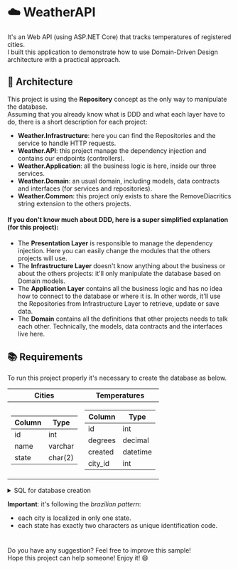 # :cloud: WeatherAPI
It's an Web API (using ASP.NET Core) that tracks temperatures of registered cities. <br>
I built this application to demonstrate how to use Domain-Driven Design architecture with a practical approach.

## :office: Architecture
This project is using the __Repository__ concept as the only way to manipulate the database.<br>
Assuming that you already know what is DDD and what each layer have to do, there is a short description for each project:

- __Weather.Infrastructure__: here you can find the Repositories and the service to handle HTTP requests.<br>
- __Weather.API__: this project manage the dependency injection and contains our endpoints (controllers).<br>
- __Weather.Application__: all the business logic is here, inside our three services.<br>
- __Weather.Domain__: an usual domain, including models, data contracts and interfaces (for services and repositories).<br>
- __Weather.Common__: this project only exists to share the RemoveDiacritics string extension to the others projects.

#### If you don't know much about DDD, here is a super simplified explanation (for this project):

- The __Presentation Layer__ is responsible to manage the dependency injection. Here you can easily change the modules that the others projects will use.
- The __Infrastructure Layer__ doesn't know anything about the business or about the others projects: it'll only manipulate the database based on Domain models.
- The __Application Layer__ contains all the business logic and has no idea how to connect to the database or where it is. In other words, it'll use the Repositories from Infrastructure Layer to retrieve, update or save data.
- The __Domain__ contains all the definitions that other projects needs to talk each other. Technically, the models, data contracts and the interfaces live here.

## :books: Requirements
To run this project properly it's necessary to create the database as below.<br>

<table>
  <thead>
    <tr>
      <th>Cities</th>
      <th>Temperatures</th>
    </tr>
  </thead>
  <tbody>
    <tr><td>

|Column|Type|
|------|----|
|id|int|
|name|varchar|
|state|char(2)|

</td>
<td>

|Column|Type|
|------|----|
|id|int|
|degrees|decimal|
|created|datetime|
|city_id|int|

</td></tr>
</tbody>
</table>

<details>
<summary>SQL for database creation</summary>

```sql
-- SQL Server
CREATE DATABASE Weather;

-- Run the CREATE DATABASE command separated
-- After that you can run all the code bellow
CREATE TABLE cities (
   id INT PRIMARY KEY IDENTITY(1,1),
   name VARCHAR(100) NOT NULL,
   state CHAR(2) NOT NULL
);

CREATE TABLE temperatures (
   id INT PRIMARY KEY IDENTITY(1,1),
   degrees DECIMAL(5,2) NOT NULL,
   created DATETIME NOT NULL,
   city_id INT NOT NULL,
   FOREIGN KEY(city_id) REFERENCES cities(id)
);
```
</details>

__Important__: it's following the _brazilian pattern_:
- each city is localized in only one state.
- each state has exactly two characters as unique identification code.

#
Do you have any suggestion? Feel free to improve this sample! <br>
Hope this project can help someone! Enjoy it! :smile:
